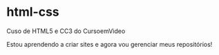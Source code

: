 # html-css
 Cuso de HTML5 e CC3 do CursoemVideo

 Estou aprendendo a criar sites e agora vou gerenciar meus repositórios!
 
